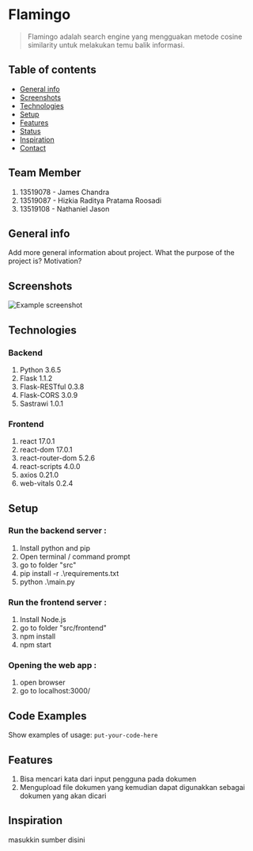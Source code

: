 # Flamingo
> Flamingo adalah search engine yang mengguakan metode cosine similarity untuk melakukan temu balik informasi. 

## Table of contents
* [General info](#general-info)
* [Screenshots](#screenshots)
* [Technologies](#technologies)
* [Setup](#setup)
* [Features](#features)
* [Status](#status)
* [Inspiration](#inspiration)
* [Contact](#contact)

## Team Member
1. 13519078 - James Chandra
2. 13519087 - Hizkia Raditya Pratama Roosadi
3. 13519108 - Nathaniel Jason

## General info
Add more general information about project. What the purpose of the project is? Motivation?

## Screenshots
![Example screenshot](./img/screenshot.png)

## Technologies
### Backend
1. Python 3.6.5
2. Flask 1.1.2
3. Flask-RESTful 0.3.8
4. Flask-CORS 3.0.9
5. Sastrawi 1.0.1

### Frontend
1. react 17.0.1
2. react-dom 17.0.1
3. react-router-dom 5.2.6
4. react-scripts 4.0.0
5. axios 0.21.0
6. web-vitals 0.2.4

## Setup

### Run the backend server :
1. Install python and pip
2. Open terminal / command prompt
2. go to folder "src"
3. pip install -r .\requirements.txt
4. python .\main.py

### Run the frontend server :
1. Install Node.js
2. go to folder "src/frontend"
3. npm install
4. npm start

### Opening the web app :
1. open browser
2. go to localhost:3000/


## Code Examples
Show examples of usage:
`put-your-code-here`

## Features
1. Bisa mencari kata dari input pengguna pada dokumen
2. Mengupload file dokumen yang kemudian dapat digunakkan sebagai dokumen yang akan dicari


## Inspiration
masukkin sumber disini






